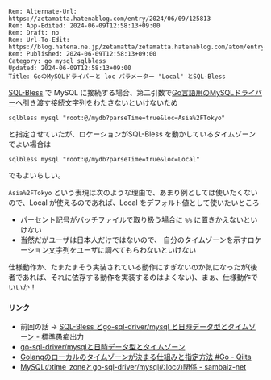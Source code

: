 ```header
Rem: Alternate-Url: https://zetamatta.hatenablog.com/entry/2024/06/09/125813
Rem: App-Edited: 2024-06-09T12:58:13+09:00
Rem: Draft: no
Rem: Url-To-Edit: https://blog.hatena.ne.jp/zetamatta/zetamatta.hatenablog.com/atom/entry/6801883189112931250
Rem: Published: 2024-06-09T12:58:13+09:00
Category: go mysql sqlbless
Updated: 2024-06-09T12:58:13+09:00
Title: GoのMySQLドライバーと loc パラメーター "Local" とSQL-Bless
```
[SQL-Bless] で MySQL に接続する場合、第二引数で[Go言語用のMySQLドライバー][driver]へ引き渡す接続文字列をわたさないといけないため

```
sqlbless mysql "root:@/mydb?parseTime=true&loc=Asia%2FTokyo"
```

と指定させていたが、ロケーションがSQL-Bless を動かしているタイムゾーンでよい場合は

```
sqlbless mysql "root:@/mydb?parseTime=true&loc=Local"
```

でもよいらしい。

`Asia%2FTokyo` という表現は次のような理由で、あまり例としては使いたくないので、Local が使えるのであれば、Local をデフォルト値として使いたいところ

+ パーセント記号がバッチファイルで取り扱う場合に `%%` に置きかえないといけない
+ 当然だがユーザは日本人だけではないので、 自分のタイムゾーンを示すロケーション文字列をユーザに調べてもらわないといけない

仕様動作か、たまたまそう実装されている動作にすぎないのか気になったが(後者であれば、それに依存する動作を実装するのはよくない)、まぁ、仕様動作でいいか！

#### リンク

+ 前回の話 → [SQL-Bless とgo-sql-driver/mysql と日時データ型とタイムゾーン - 標準愚痴出力](https://zetamatta.hatenablog.com/entry/2024/06/04/085543)
+ [go-sql-driver/mysqlと日時データ型とタイムゾーン](https://zenn.dev/utsushiiro/articles/e8d5343cc374a9)
+ [Golangのローカルのタイムゾーンが決まる仕組みと指定方法 #Go - Qiita](https://qiita.com/immrshc/items/a080975c6c7e23498944)
+ [MySQLのtime_zoneとgo-sql-driver/mysqlのlocの関係 - sambaiz-net](https://www.sambaiz.net/article/189/)



[driver]: https://github.com/go-sql-driver/mysql
[SQL-Bless]: https://github.com/hymkor/sqlbless
